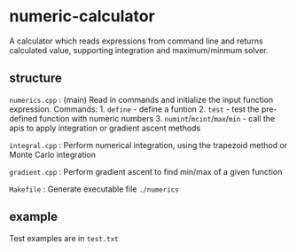 # numeric-calculator

 A calculator which reads expressions from command line and returns calculated value, supporting integration and maximum/minmum solver. 

## structure

`numerics.cpp` : (main) Read in commands and initialize the input function expression. Commands: 1. `define` - define a funtion  2. `test` - test the pre-defined function with numeric numbers 3. `numint`/`mcint`/`max`/`min` - call the apis  to apply integration or gradient ascent methods<br>

`integral.cpp` : Perform numerical integration, using the
  trapezoid method or Monte Carlo integration <br>

`gradient.cpp` : Perform gradient ascent to find min/max of a given function 

`Makefile` : Generate executable file `./numerics` 

## example

Test examples are in `test.txt` 






